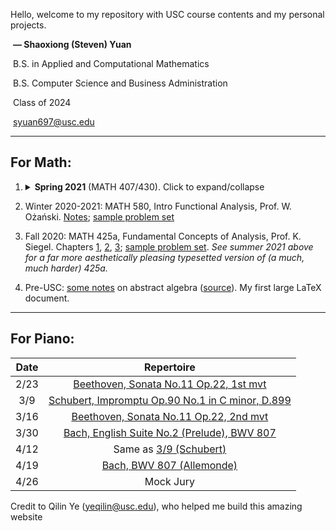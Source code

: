 Hello, welcome to my repository with USC course contents and my personal projects.

​                                                                                                                        **— Shaoxiong (Steven) Yuan**

​                                                                                       B.S. in Applied and Computational Mathematics

​                                                                                B.S. Computer Science and Business Administration

​                                                                                                                                                     Class of 2024

​                                                                                                                                          <a href=mailto:syuan697@usc.edu>syuan697@usc.edu</a>

---

## For Math: 

1. <details><summary> <b>Spring 2021</b> (MATH 407/430). Click to expand/collapse</summary><p>

   1. **MATH 407, Probability Theory, *Prof. J. Fulman***
   
      There are 38 lecture notes, but the final only covers 1 through 19. There are some practice problems after lecture 19. 
   
      Course Textbook: A First Course in Probability (9th edition)
      [**All Lecture Notes**](http://yql-skorpion.github.io/Files/USC/2021_Spring/MATH_407_Probability/Notes/407_notes.pdf)
      [**Midterm Exam**](http://yql-skorpion.github.io/Files/USC/2021_Spring/MATH_410_Algebra/Project_FiniteFT/Project_FT.pdf)
      [**Final Exam**](http://yql-skorpion.github.io/Files/USC/2021_Spring/MATH_410_Algebra/Project_FiniteFT/Project_FT.pdf)
   
   2. **MATH 430, Number Theory, *Prof. P. Tokorcheck***
   
      Professor Paul Tokorcheck taught this class in a very good fashion. Although "Number Theory" sounds intimidating, but it is not. The course content, though abstract, was greatly demonstrated and proved by the instructor. He was also kind enough to write a recommendation letter for the Continuing Students Scholarship.
      
      Course Textbook: Elementary Number Theory by David M. Burton
      
      Note: This class has no official lecture notes, but one good way to refer to the content is through the textbook.
      [**Course Syllabus**](http://yql-skorpion.github.io/Files/USC/2021_Spring/MATH_410_Algebra/Project_FiniteFT/Project_FT.pdf)
      [**Exercise List**](http://yql-skorpion.github.io/Files/USC/2021_Spring/MATH_410_Algebra/Project_FiniteFT/Project_FT.pdf)
      [**Midterm Exam**](http://yql-skorpion.github.io/Files/USC/2021_Spring/MATH_410_Algebra/Project_FiniteFT/Project_FT.pdf)
      [**Final Exam**](http://yql-skorpion.github.io/Files/USC/2021_Spring/MATH_410_Algebra/Project_FiniteFT/Project_FT.pdf)
      
      
      
      
   
3. Winter 2020-2021: MATH 580, Intro Functional Analysis, Prof. W. Ożański. [Notes](https://yql-skorpion.github.io/Files/USC/2020_Winter/MATH_580/Math580_Notes.pdf); [sample problem set](http://yql-skorpion.github.io/Files/USC/2020_Winter/MATH_580/MATH%20580%20PS/6/ps6.pdf) 

4. Fall 2020: MATH 425a, Fundamental Concepts of Analysis, Prof. K. Siegel. Chapters [1](https://yql-skorpion.github.io/Files/USC/2020_Fall/MATH_425a_Analysis/Notes/ch1/Ch1.pdf), [2](https://yql-skorpion.github.io/Files/USC/2020_Fall/MATH_425a_Analysis/Notes/ch2/Ch2.pdf), [3](Files/USC/2020_Fall/MATH_425a_Analysis/Notes/ch3/ch3.pdf); [sample problem set](https://yql-skorpion.github.io/Files/USC/2020_Fall/MATH_425a_Analysis/Problem%20Sets/PS8/PS8.pdf). _See summer 2021 above for a far more aesthetically pleasing typesetted version of (a much, much harder) 425a._
   
5. Pre-USC: [some notes](https://yql-skorpion.github.io/Files/USC/Pre_USC_Algebra/BC_Abstract_Algebra/AbsAlgebraNotes.pdf) on abstract algebra ([source](http://fmwww.bc.edu/gross/MT216/MT216_notes.pdf)). My first large LaTeX document.








---




## For Piano: 

| Date | Repertoire |
| :---: | :---: |
| 2/23 | [Beethoven, Sonata No.11 Op.22, 1st mvt](https://yql-skorpion.github.io/Files/USC/Piano/Beethoven/Beethoven_Sonata_No.11_Op.22_mvt1.pdf) |
| 3/9 | [Schubert, Impromptu Op.90 No.1 in C minor, D.899](https://yql-skorpion.github.io/Files/USC/Piano/Schubert/Schubert_Impromptu_Op.90_No.1.pdf) |
| 3/16 | [Beethoven, Sonata No.11 Op.22, 2nd mvt](https://yql-skorpion.github.io/Files/USC/Piano/Beethoven/Beethoven_Sonata_No.11_Op.22_mvt2.pdf) |
| 3/30 | [Bach, English Suite No.2 (Prelude), BWV 807](http://yql-skorpion.github.io/Files/USC/Piano/Bach/Bach_EnSuite_No.2_BWV807_Prelude.pdf) |
| 4/12 | Same as [3/9 (Schubert)](https://yql-skorpion.github.io/Files/USC/Piano/Schubert/Schubert_Impromptu_Op.90_No.1.pdf) |
| 4/19 | [Bach, BWV 807 (Allemonde)](http://yql-skorpion.github.io/Files/USC/Piano/Bach/Bach_EnSuite_No.2_BWV807_Allemonde.pdf) |
| 4/26 | Mock Jury |



Credit to Qilin Ye (yeqilin@usc.edu), who helped me build this amazing website
